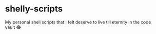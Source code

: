 # shelly-scripts
My personal shell scripts that I felt deserve to live till eternity in the code vault :joy:
